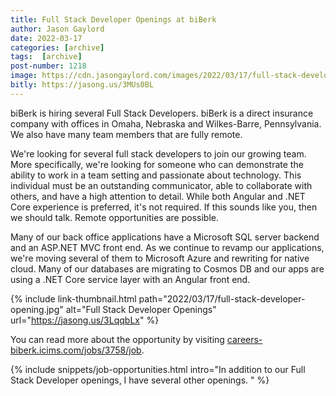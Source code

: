 ```yaml
---
title: Full Stack Developer Openings at biBerk
author: Jason Gaylord
date: 2022-03-17
categories: [archive]
tags:  [archive]
post-number: 1218
image: https://cdn.jasongaylord.com/images/2022/03/17/full-stack-developer-opening.jpg
bitly: https://jasong.us/3MUs0BL
---
```


biBerk is hiring several Full Stack Developers. biBerk is a direct insurance company with offices in Omaha, Nebraska and Wilkes-Barre, Pennsylvania. We also have many team members that are fully remote.

We're looking for several full stack developers to join our growing team. More specifically, we're looking for someone who can demonstrate the ability to work in a team setting and passionate about technology. This individual must be an outstanding communicator, able to collaborate with others, and have a high attention to detail. While both Angular and .NET Core experience is preferred, it's not required. If this sounds like you, then we should talk. Remote opportunities are possible.

Many of our back office applications have a Microsoft SQL server backend and an ASP.NET MVC front end. As we continue to revamp our applications, we're moving several of them to Microsoft Azure and rewriting for native cloud. Many of our databases are migrating to Cosmos DB and our apps are using a .NET Core service layer with an Angular front end.

{% include link-thumbnail.html path="2022/03/17/full-stack-developer-opening.jpg" alt="Full Stack Developer Openings" url="https://jasong.us/3LqqbLx" %}

You can read more about the opportunity by visiting [careers-biberk.icims.com/jobs/3758/job](https://jasong.us/3LqqbLx).

{% include snippets/job-opportunities.html intro="In addition to our Full Stack Developer openings, I have several other openings. " %}